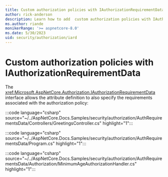 ```yaml
---
title: Custom authorization policies with IAuthorizationRequirementData
author: rick-anderson
description: Learn how to add  custom authorization policies with IAuthorizationRequirementData.
ms.author: riande
monikerRange: '>= aspnetcore-8.0'
ms.date: 5/30/2023
uid: security/authorization/iard
---
```

# Custom authorization policies with IAuthorizationRequirementData

The <xref:Microsoft.AspNetCore.Authorization.IAuthorizationRequirementData> interface allows the attribute definition to also specify the requirements associated with the authorization policy:

:::code language="csharp" source="~/../AspNetCore.Docs.Samples/security/authorization/AuthRequirementsData/Controllers/GreetingsController.cs" highlight="1":::

:::code language="csharp" source="~/../AspNetCore.Docs.Samples/security/authorization/AuthRequirementsData/Program.cs" highlight="1":::

:::code language="csharp" source="~/../AspNetCore.Docs.Samples/security/authorization/AuthRequirementsData/Authorization/MinimumAgeAuthorizationHandler.cs" highlight="1":::